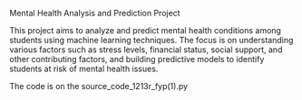Mental Health Analysis and Prediction Project

This project aims to analyze and predict mental health conditions among students using machine learning techniques. The focus is on understanding various factors such as stress levels, financial status, social support, and other contributing factors, and building predictive models to identify students at risk of mental health issues.

The code is on the source_code_1213r_fyp(1).py
